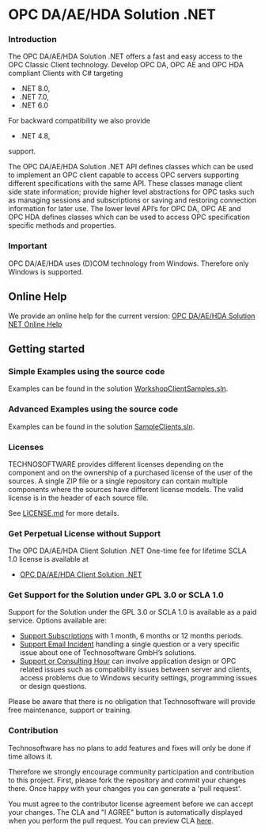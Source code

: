 # OPC DA/AE/HDA Solution .NET

### Introduction
The OPC DA/AE/HDA Solution .NET offers a fast and easy access to the OPC Classic Client technology. Develop OPC DA, OPC AE and OPC HDA compliant Clients with C# targeting 

 * .NET 8.0,
 * .NET 7.0,
 * .NET 6.0
 
For backward compatibility we also provide 

 * .NET 4.8, 
 
support.

The OPC DA/AE/HDA  Solution .NET API defines classes which can be used to implement an OPC client capable to access OPC servers supporting different specifications with the same API. These classes manage client side state information; provide higher level abstractions for OPC tasks such as managing sessions and subscriptions or saving and restoring connection information for later use. The lower level API’s for OPC DA, OPC AE and OPC HDA defines classes which can be used to access OPC specification specific methods and properties.

### Important
OPC DA/AE/HDA uses (D)COM technology from Windows. Therefore only Windows is supported.

## Online Help

We provide an online help for the current version: [OPC DA/AE/HDA Solution NET Online Help](https://technosoftware.com/help/OPCDaAeHdaClientSolutionNet/20/)

## Getting started

### Simple Examples using the source code

Examples can be found in the solution [WorkshopClientSamples.sln](/WorkshopClientSamples.sln).

### Advanced Examples using the source code

Examples can be found in the solution [SampleClients.sln](/SampleClients.sln).

### Licenses
TECHNOSOFTWARE provides different licenses depending on the component and on the ownership of a purchased license of the user of the sources. A single ZIP file or a single repository can contain multiple components where the sources have different license models. The valid license is in the header of each source file.

See [LICENSE.md](LICENSE.md) for more details.

### Get Perpetual License without Support

The OPC DA/AE/HDA Client Solution .NET One-time fee for lifetime SCLA 1.0 license is available at

 * [OPC DA/AE/HDA Client Solution .NET](https://technosoftware.com/product/opc-daaehda-client-solution-net/)

### Get Support for the Solution under GPL 3.0 or SCLA 1.0

Support for the Solution under the GPL 3.0 or SCLA 1.0 is available as a paid service. Options available are:

 * [Support Subscriptions](https://technosoftware.com/?product=opc-daaehda-support-subscription/) with 1 month, 6 months or 12 months periods.
 * [Support Email Incident](https://technosoftware.com/product/support-email-incident/) handling a single question or a very specific issue about one of Technosoftware GmbH’s solutions.
 * [Support or Consulting Hour](https://technosoftware.com/product/support-or-consulting-hour/) can involve application design or OPC related issues such as compatibility issues between server and clients, access problems due to Windows security settings, programming issues or design questions.

Please be aware that there is no obligation that Technosoftware will provide free maintenance, support or training.

### Contribution

Technosoftware has no plans to add features and fixes will only be done if time allows it. 

Therefore we strongly encourage community participation and contribution to this project. First, please fork the repository and commit your changes there. Once happy with your changes you can generate a 'pull request'.

You must agree to the contributor license agreement before we can accept your changes. The CLA and "I AGREE" button is automatically displayed when you perform the pull request. You can preview CLA [here](https://cla-assistant.io/technosoftware-gmbh/opcdaaehda-solution-net).
